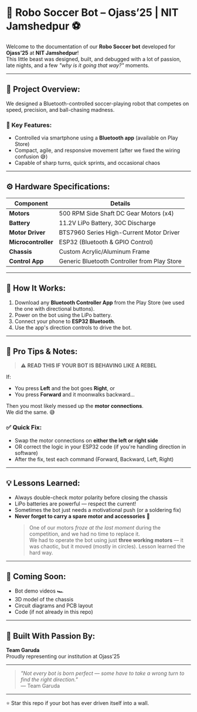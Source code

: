 # 🤖 Robo Soccer Bot – Ojass’25 | NIT Jamshedpur ⚽

Welcome to the documentation of our **Robo Soccer bot** developed for **Ojass’25** at **NIT Jamshedpur**!  
This little beast was designed, built, and debugged with a lot of passion, late nights, and a few *"why is it going that way?"* moments.

---

## 🔧 Project Overview:

We designed a Bluetooth-controlled soccer-playing robot that competes on speed, precision, and ball-chasing madness.

### 🎯 Key Features:
- Controlled via smartphone using a **Bluetooth app** (available on Play Store)
- Compact, agile, and responsive movement (after we fixed the wiring confusion 😅)
- Capable of sharp turns, quick sprints, and occasional chaos

---

## ⚙️ Hardware Specifications:

| Component | Details |
|----------|---------|
| **Motors** | 500 RPM Side Shaft DC Gear Motors (x4) |
| **Battery** | 11.2V LiPo Battery, 30C Discharge |
| **Motor Driver** | BTS7960 Series High-Current Motor Driver |
| **Microcontroller** | ESP32 (Bluetooth & GPIO Control) |
| **Chassis** | Custom Acrylic/Aluminum Frame |
| **Control App** | Generic Bluetooth Controller from Play Store |

---

## 📲 How It Works:

1. Download any **Bluetooth Controller App** from the Play Store (we used the one with directional buttons).
2. Power on the bot using the LiPo battery.
3. Connect your phone to **ESP32 Bluetooth**.
4. Use the app's direction controls to drive the bot.

---

## 🧠 Pro Tips & Notes:

> ⚠️ **READ THIS IF YOUR BOT IS BEHAVING LIKE A REBEL**

If:
- You press **Left** and the bot goes **Right**, or  
- You press **Forward** and it moonwalks backward...  

Then you most likely messed up the **motor connections**.  
We did the same. 😅

### ✅ **Quick Fix**:
- Swap the motor connections on **either the left or right side**
- OR correct the logic in your ESP32 code (if you're handling direction in software)
- After the fix, test each command (Forward, Backward, Left, Right)

---

## 💡 Lessons Learned:

- Always double-check motor polarity before closing the chassis  
- LiPo batteries are powerful — respect the current!  
- Sometimes the bot just needs a motivational push (or a soldering fix)  
- **Never forget to carry a spare motor and accessories** 🔧  
  > One of our motors *froze at the last moment* during the competition, and we had no time to replace it.  
  > We had to operate the bot using just **three working motors** — it was chaotic, but it moved (mostly in circles). Lesson learned the hard way.



---

## 📸 Coming Soon:
- Bot demo videos 🏎️  
- 3D model of the chassis  
- Circuit diagrams and PCB layout  
- Code (if not already in this repo)

---

## 🙌 Built With Passion By:
**Team Garuda**  
Proudly representing our institution at Ojass’25

---

> _"Not every bot is born perfect — some have to take a wrong turn to find the right direction."_  
— Team Garuda 

---

⭐ Star this repo if your bot has ever driven itself into a wall.
